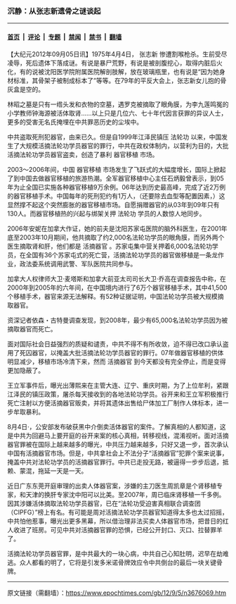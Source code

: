 ### 沉静：从张志新遗骨之谜谈起

---

#### [首页](../../../..?n3676069) &nbsp;|&nbsp; [评论](../../../../../epoch-comment?n3676069) &nbsp;|&nbsp; [专题](../../../../../epoch-special?n3676069) &nbsp;|&nbsp; [禁闻](../../../../../epoch-news?n3676069) &nbsp;|&nbsp; [禁书](../../../../../books?n3676069) &nbsp;|&nbsp; [翻墙](https://github.com/gfw-breaker/nogfw/blob/master/README.md?n3676069)


<div class="post_content" id="artbody" itemprop="articleBody">
 <!-- article content begin -->
 <p>
  【大纪元2012年09月05日讯】1975年4月4日，
  <ok href="https://www.epochtimes.com/gb/tag/%E5%BC%A0%E5%BF%97%E6%96%B0.html">
   张志新
  </ok>
  惨遭割喉枪杀。生前受尽凌辱，死后遗体下落成谜。有说是暴尸荒野，有说是被剖腹挖心，取得内脏后火化，有的说被沈阳医学院附属医院解剖肢解，放在玻璃瓶里，也有说是“因为她身材标准，其骨架子被制成标本了”等等。在79年的平反大会上，张志新女儿抱的骨灰盒是空的。
 </p>
 <p>
  林昭之墓是只有一绺头发和衣物的空墓，遇罗克被摘取了眼角膜，为李九莲鸣冤的小学教师钟海源被活体取肾……以上只是几位六、七十年代因言获罪的异议人士，更多的受害无名氏掩埋在中共罪恶历史的尘埃中。
 </p>
 <p>
  中共盗取死刑犯器官，由来已久。但是自1999年江泽民镇压
  <ok href="https://www.epochtimes.com/gb/tag/%E6%B3%95%E8%BD%AE%E5%8A%9F.html">
   法轮功
  </ok>
  以来，中国发生了大规模活摘法轮功学员器官的罪行，中共在政权体制内，以营利为目的，大批活摘法轮功学员器官盗卖，创造了暴利
  <ok href="https://www.epochtimes.com/gb/tag/%E5%99%A8%E5%AE%98%E7%A7%BB%E6%A4%8D.html">
   器官移植
  </ok>
  市场。
 </p>
 <p>
  2003～2006年间，中国
  <ok href="https://www.epochtimes.com/gb/tag/%E5%99%A8%E5%AE%98%E7%A7%BB%E6%A4%8D.html">
   器官移植
  </ok>
  市场发生了飞跃式的大幅度增长，国际上掀起了到中国去做器官移植的旅游热潮。全军器官移植中心主任石炳毅曾表示，到05年为止全国已实施各种器官移植9万余例。06年达到历史最高峰，完成了近2万例的器官移植手术。中国每年的死刑犯约有1万人，（还要除去血型等配置因素，）这显然撑不起这个突然膨胀的器官移植市场。自愿捐赠器官的从03年到09年只有130人。而器官移植热的兴起与绑架关押
  <ok href="https://www.epochtimes.com/gb/tag/%E6%B3%95%E8%BD%AE%E5%8A%9F.html">
   法轮功
  </ok>
  学员的人数惊人地同步。
 </p>
 <p>
  2006年安妮在加拿大作证，她的前夫是沈阳苏家屯医院的脑外科医生，在2001年底至2003年10月期间，他共摘取了约2,000名法轮功学员的眼角膜，而另外两个医生摘取肾和肝，他们都是
  <ok href="https://www.epochtimes.com/gb/tag/%E6%B4%BB%E6%91%98%E5%99%A8%E5%AE%98.html">
   活摘器官
  </ok>
  。苏家屯集中营关押着6,000名法轮功学员，在全国有36个苏家屯式的死亡营，活摘法轮功学员的器官做移植是一条龙作业，政法委系统调用武警、军队医院共同参与。
 </p>
 <p>
  加拿大人权律师大卫‧麦塔斯和加拿大前亚太司司长大卫‧乔高在调查报告中称，在2000年到2005年的六年间，在中国境内进行了6万个器官移植手术，其中41,500个移植手术，器官来源无法解释。有52种证据证明，中国法轮功学员被大规模摘取器官。
 </p>
 <p>
  资深记者依森・古特曼调查发现，到2008年，最少有65,000名法轮功学员因为被摘取器官而死亡。
 </p>
 <p>
  面对国际社会日益强烈的质疑和谴责，中共不得不有所收敛，迫不得已改口承认盗用了死囚器官，以掩盖大批活摘法轮功学员器官的罪行。07年做器官移植的供体明显减少，移植市场冷清下来，然而
  <ok href="https://www.epochtimes.com/gb/tag/%E6%B4%BB%E6%91%98%E5%99%A8%E5%AE%98.html">
   活摘器官
  </ok>
  到今天都没有完全停止，而是变得更加隐蔽了。
 </p>
 <p>
  王立军事件后，曝光出薄熙来在主管大连、辽宁、重庆时期，为了上位牟利，紧跟江泽民的镇压政策，屠杀每天接收到的各地法轮功学员。谷开来和王立军积极推行死亡注射以方便活摘器官贩卖，并将其遗体出售给尸体加工厂制作人体标本，进一步牟取暴利。
 </p>
 <p>
  8月4日·，公安部发布破获黑中介倒卖活体器官的案件。了解真相的人都知道，这是中共为回避马上要开庭的谷开来案的核心真相，转移视线，混淆视听。面对活摘器官罪被在国际上越来越多的曝光，中共压力越来越多，只好又退一步，首次承认中国有活摘器官市场。但是，中共拿社会上不法分子“活摘器官”犯罪个案来说事，掩盖中共对法轮功学员的活摘器官罪行。中共已走投无路，被逼得一步步后退，抵赖、蒙混，拖延一天是一天。
 </p>
 <p>
  近日广东东莞开庭审理的出卖人体器官案，涉嫌的主刀医生周凯章是个肾移植专家，和天津的换肝专家沈中阳可以比美。至2007年，周已临床肾移植一千多例。因其涉嫌活体摘取法轮功学员器官，已在“法轮功受迫害真相联合调查团（CIPFG）”榜上有名。有可能是周对活摘法轮功学员器官知道得太多也太过招摇，中共怕他惹事，曝光出更多黑幕，所以借治理非法买卖人体器官市场，把昔日的红人收进了班房。可见中共对活摘器官罪的恐惧，已经公开封口、灭口、拉替罪羊了。
 </p>
 <p>
  活摘法轮功学员器官罪，是中共最大的一块心病，中共自己心知肚明，迟早在劫难逃。众人都看的明了，它将是引发多米诺骨牌效应令中共倒台的最后一块关键骨牌。
 </p>
 <p>
  <!-- article content end -->
  <div id="below_article_ad">
  </div>
 </p>
</div>


---

原文链接（需翻墙）：https://www.epochtimes.com/gb/12/9/5/n3676069.htm